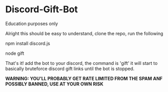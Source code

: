 # Discord-Gift-Bot
Education purposes only

Alright this should be easy to understand, clone the repo, run the following

npm install discord.js

node gift

That's it! add the bot to your discord, the command is 'gift' it will start to basically bruteforce discord gift links until the bot is stopped.

**WARNING: YOU'LL PROBABLY GET RATE LIMITED FROM THE SPAM ANF POSSIBLY BANNED, USE AT YOUR OWN RISK**
